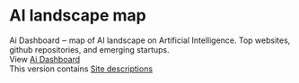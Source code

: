 # AI landscape map
Ai Dashboard ‒ map of AI landscape on Artificial Intelligence. Top websites, github repositories, and emerging startups.<br>
View <a target="_blank" href="https://papaly.com/8/mM3g">Ai Dashboard</a><br>
This version contains <a target="_blank" href="https://papaly.com/John_QP5/5vZ2h/Ai">Site descriptions</a><br>
